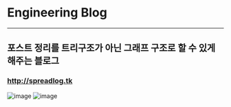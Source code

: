 # Engineering Blog
---
## 포스트 정리를 트리구조가 아닌 그래프 구조로 할 수 있게 해주는 블로그
### http://spreadlog.tk
![image](https://user-images.githubusercontent.com/17447731/173955411-2ee460e7-3782-4494-b819-c36240020aba.png)
![image](https://user-images.githubusercontent.com/17447731/173955457-8ecd66e9-3ec2-4054-be86-3686c457e5ac.png)
